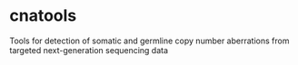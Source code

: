 # cnatools
Tools for detection of somatic and germline copy number aberrations from targeted next-generation sequencing data
